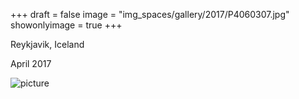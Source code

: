 +++
draft = false
image = "img_spaces/gallery/2017/P4060307.jpg"
showonlyimage = true
+++

Reykjavik, Iceland

April 2017
<!--more-->
![picture](/img_spaces/gallery/2017/P4060307.jpg)
